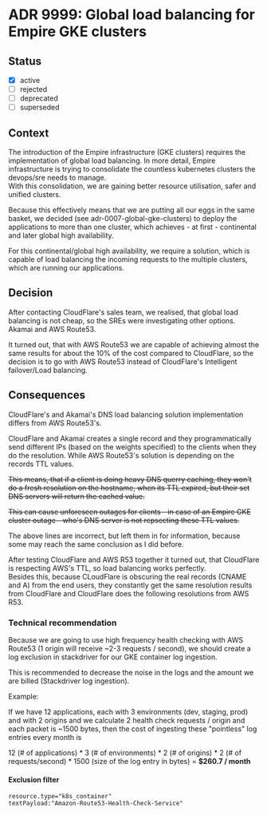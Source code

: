 <!-- File format adr/adr-0000-project-keyword-YYYY-MM-DD.md -->

# ADR 9999: Global load balancing for Empire GKE clusters

## Status

- [x] active
- [ ] rejected
- [ ] deprecated
- [ ] superseded

## Context

The introduction of the Empire infrastructure (GKE clusters) requires the implementation of global load balancing.
In more detail, Empire infrastructure is trying to consolidate the countless kubernetes clusters the devops/sre needs to manage.<br>
With this consolidation, we are gaining better resource utilisation, safer and unified clusters.

Because this effectively means that we are putting all our eggs in the same basket, we decided (see adr-0007-global-gke-clusters) to deploy the applications to more than one cluster, which achieves - at first - continental and later global high availability.

For this continental/global high availability, we require a solution, which is capable of load balancing the incoming requests to the multiple clusters, which are running our applications.

## Decision

After contacting CloudFlare's sales team, we realised, that global load balancing is not cheap, so the SREs were investigating other options. Akamai and AWS Route53.

It turned out, that with AWS Route53 we are capable of achieving almost the same results for about the 10% of the cost compared to CloudFlare, so the decision is to go with AWS Route53 instead of CloudFlare's Intelligent failover/Load balancing.

## Consequences

CloudFlare's and Akamai's DNS load balancing solution implementation differs from AWS Route53's.

CloudFlare and Akamai creates a single record and they programmatically send different IPs (based on the weights specified) to the clients when they do the resolution. While AWS Route53's solution is depending on the records TTL values.

~~This means, that if a client is doing heavy DNS querry caching, they won't do a fresh resolution on the hostname, when its TTL expired, but their set DNS servers will return the cached value.~~

~~This can cause unforeseen outages for clients - in case of an Empire GKE cluster outage - who's DNS server is not repsecting these TTL values.~~

The above lines are incorrect, but left them in for information, because some may reach the same conclusion as I did before.

After testing CloudFlare and AWS R53 together it turned out, that CloudFlare is respecting AWS's TTL, so load balancing works perfectly. <br>Besides this, because CLoudFlare is obscuring the real records (CNAME and A) from the end users, they constantly get the same resolution results from CloudFlare and CloudFlare does the following resolutions from AWS R53.

### Technical recommendation

Because we are going to use high frequency health checking with AWS Route53 (1 origin will receive ~2-3 requests / second), we should create a log exclusion in stackdriver for our GKE container log ingestion.

This is recommended to decrease the noise in the logs and the amount we are billed (Stackdriver log ingestion).

Example:

If we have 12 applications, each with 3 environments (dev, staging, prod) and with 2 origins and we calculate 2 health check requests / origin and each packet is ~1500 bytes, then the cost of ingesting these "pointless" log entries every month is

12 (# of applications) * 3 (# of environments) * 2 (# of origins) * 2 (# of requests/second) * 1500 (size of the log entry in bytes) = **$260.7 / month**

#### Exclusion filter

```
resource.type="k8s_container"
textPayload:"Amazon-Route53-Health-Check-Service"
```

